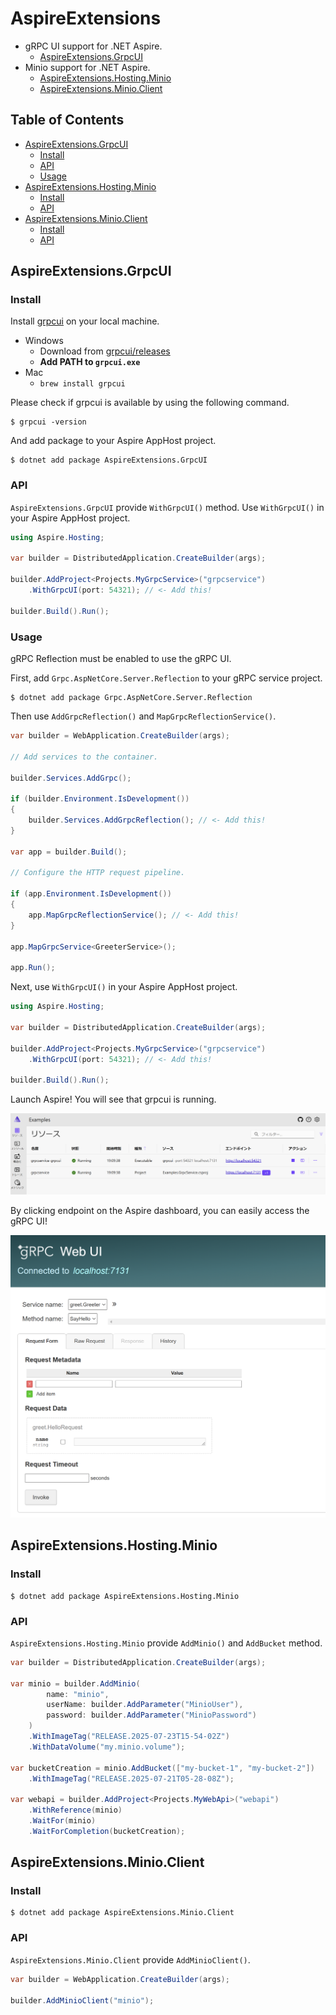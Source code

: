 # AspireExtensions

- gRPC UI support for .NET Aspire.
  - [AspireExtensions.GrpcUI](https://www.nuget.org/packages/AspireExtensions.GrpcUI/)
- Minio support for .NET Aspire.
  - [AspireExtensions.Hosting.Minio](https://www.nuget.org/packages/AspireExtensions.Hosting.Minio/)
  - [AspireExtensions.Minio.Client](https://www.nuget.org/packages/AspireExtensions.Minio.Client/)

## Table of Contents

- [AspireExtensions.GrpcUI](#aspireextensionsgrpcui)
  - [Install](#install)
  - [API](#api)
  - [Usage](#usage)
- [AspireExtensions.Hosting.Minio](#aspireextensionshostingminio)
  - [Install](#install-1)
  - [API](#api-1)
- [AspireExtensions.Minio.Client](#aspireextensionsminioclient)
  - [Install](#install-2)
  - [API](#api-2)

## AspireExtensions.GrpcUI

### Install

Install [grpcui](https://github.com/fullstorydev/grpcui) on your local machine.

- Windows
  - Download from [grpcui/releases](https://github.com/fullstorydev/grpcui/releases)
  - **Add PATH to `grpcui.exe`**
- Mac
  - `brew install grpcui`

Please check if grpcui is available by using the following command.

```
$ grpcui -version
```

And add package to your Aspire AppHost project.

```
$ dotnet add package AspireExtensions.GrpcUI
```

### API

`AspireExtensions.GrpcUI` provide `WithGrpcUI()` method.
Use `WithGrpcUI()` in your Aspire AppHost project.

```cs
using Aspire.Hosting;

var builder = DistributedApplication.CreateBuilder(args);

builder.AddProject<Projects.MyGrpcService>("grpcservice")
    .WithGrpcUI(port: 54321); // <- Add this!

builder.Build().Run();
```

### Usage

gRPC Reflection must be enabled to use the gRPC UI.

First, add `Grpc.AspNetCore.Server.Reflection` to your gRPC service project.

```
$ dotnet add package Grpc.AspNetCore.Server.Reflection
```

Then use `AddGrpcReflection()` and `MapGrpcReflectionService()`.

```cs
var builder = WebApplication.CreateBuilder(args);

// Add services to the container.

builder.Services.AddGrpc();

if (builder.Environment.IsDevelopment())
{
    builder.Services.AddGrpcReflection(); // <- Add this!
}

var app = builder.Build();

// Configure the HTTP request pipeline.

if (app.Environment.IsDevelopment())
{
    app.MapGrpcReflectionService(); // <- Add this!
}

app.MapGrpcService<GreeterService>();

app.Run();
```

Next, use `WithGrpcUI()` in your Aspire AppHost project.

```cs
using Aspire.Hosting;

var builder = DistributedApplication.CreateBuilder(args);

builder.AddProject<Projects.MyGrpcService>("grpcservice")
    .WithGrpcUI(port: 54321); // <- Add this!

builder.Build().Run();
```

Launch Aspire! You will see that grpcui is running.

![](./imgs/aspiredashboard.png)

By clicking endpoint on the Aspire dashboard, you can easily access the gRPC UI!

![](/imgs/grpcui.png)

## AspireExtensions.Hosting.Minio

### Install

```
$ dotnet add package AspireExtensions.Hosting.Minio
```

### API

`AspireExtensions.Hosting.Minio` provide `AddMinio()` and `AddBucket` method.

```cs
var builder = DistributedApplication.CreateBuilder(args);

var minio = builder.AddMinio(
        name: "minio",
        userName: builder.AddParameter("MinioUser"),
        password: builder.AddParameter("MinioPassword")
    )
    .WithImageTag("RELEASE.2025-07-23T15-54-02Z")
    .WithDataVolume("my.minio.volume");

var bucketCreation = minio.AddBucket(["my-bucket-1", "my-bucket-2"])
    .WithImageTag("RELEASE.2025-07-21T05-28-08Z");

var webapi = builder.AddProject<Projects.MyWebApi>("webapi")
    .WithReference(minio)
    .WaitFor(minio)
    .WaitForCompletion(bucketCreation);
```

## AspireExtensions.Minio.Client

### Install

```
$ dotnet add package AspireExtensions.Minio.Client
```

### API

`AspireExtensions.Minio.Client` provide `AddMinioClient()`.

```cs
var builder = WebApplication.CreateBuilder(args);

builder.AddMinioClient("minio");
```
